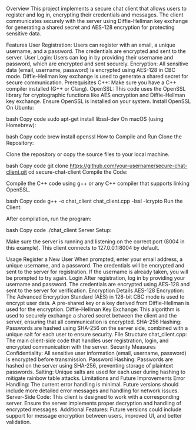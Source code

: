Overview
This project implements a secure chat client that allows users to register and log in, encrypting their credentials and messages. The client communicates securely with the server using Diffie-Hellman key exchange for generating a shared secret and AES-128 encryption for protecting sensitive data.

Features
User Registration: Users can register with an email, a unique username, and a password. The credentials are encrypted and sent to the server.
User Login: Users can log in by providing their username and password, which are encrypted and sent securely.
Encryption: All sensitive data (email, username, password) is encrypted using AES-128 in CBC mode. Diffie-Hellman key exchange is used to generate a shared secret for secure communication.
Prerequisites
C++: Make sure you have a C++ compiler installed (G++ or Clang).
OpenSSL: This code uses the OpenSSL library for cryptographic functions like AES encryption and Diffie-Hellman key exchange. Ensure OpenSSL is installed on your system.
Install OpenSSL
On Ubuntu:

bash
Copy code
sudo apt-get install libssl-dev
On macOS (using Homebrew):

bash
Copy code
brew install openssl
How to Compile and Run
Clone the Repository:

Clone the repository or copy the source files to your local machine.

bash
Copy code
git clone https://github.com/your-username/secure-chat-client.git
cd secure-chat-client
Compile the Code:

Compile the C++ code using g++ or any C++ compiler that supports linking OpenSSL.

bash
Copy code
g++ -o chat_client chat_client.cpp -lssl -lcrypto
Run the Client:

After compilation, run the program:

bash
Copy code
./chat_client
Server Setup:

Make sure the server is running and listening on the correct port (8004 in this example). This client connects to 127.0.0.1:8004 by default.

Usage
Register a New User
When prompted, enter your email address, a unique username, and a password.
The credentials will be encrypted and sent to the server for registration.
If the username is already taken, you will be prompted to try again.
Login
After registration, log in by providing your username and password.
The credentials are encrypted using AES-128 and sent to the server for verification.
Encryption Details
AES-128 Encryption: The Advanced Encryption Standard (AES) in 128-bit CBC mode is used to encrypt user data. A pre-shared key or a key derived from Diffie-Hellman is used for the encryption.
Diffie-Hellman Key Exchange: This algorithm is used to securely exchange a shared secret between the client and the server, ensuring that all communication is encrypted.
SHA-256 Hashing: Passwords are hashed using SHA-256 on the server side, combined with a unique salt for each user to ensure security.
File Structure
chat_client.cpp: The main client-side code that handles user registration, login, and encrypted communication with the server.
Security Measures
Confidentiality: All sensitive user information (email, username, password) is encrypted before transmission.
Password Hashing: Passwords are hashed on the server using SHA-256, preventing storage of plaintext passwords.
Salting: Unique salts are used for each user during hashing to mitigate rainbow table attacks.
Limitations and Future Improvements
Error Handling: The current error handling is minimal. Future versions should include more detailed error messages and handling for network issues.
Server-Side Code: This client is designed to work with a corresponding server. Ensure the server implements proper decryption and handling of encrypted messages.
Additional Features: Future versions could include support for message encryption between users, improved UI, and better validation.
